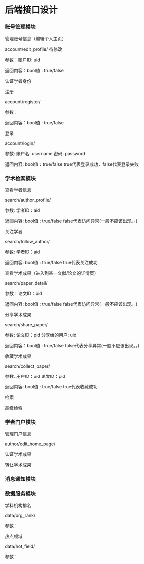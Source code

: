 # 后端接口设计

### 账号管理模块

管理账号信息（编辑个人主页）

account/edit_profile/     待修改

参数：账户ID: uid  

返回内容：bool值 : true/false



认证学者身份



注册

account/register/

参数：

返回内容：bool值 : true/false



登录

account/login/

参数: 账户名: username 密码: password

返回内容: bool值：true/false true代表登录成功，false代表登录失败



### 学术检索模块

查看学者信息

search/author_profile/

参数:  学者ID：aid 

返回内容:  bool值 : true/false  false代表访问异常(一般不应该出现。。)



关注学者

search/follow_author/

参数: 学者ID：aid 

返回内容:  bool值 : true/false  true代表关注成功



查看学术成果（进入到某一文献/论文的详情页）

search/paper_detail/

参数：论文ID：pid

返回内容: bool值 : true/false  false代表访问异常(一般不应该出现。。)



分享学术成果

search/share_paper/

参数: 论文ID：pid  分享给的用户: uid

返回内容：bool值 : true/false  false代表分享异常(一般不应该出现。。)



收藏学术成果

search/collect_paper/

参数: 用户ID：uid  论文ID：pid

返回内容: bool值 : true/false  true代表收藏成功



检索

高级检索

### 学者门户模块

管理门户信息

author/edit_home_page/

认证学术成果



转让学术成果



### 消息通知模块



### 数据服务模块

学科机构排名

data/org_rank/

参数：



热点领域

data/hot_field/

参数：